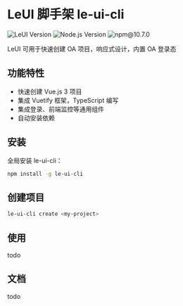# LeUI 脚手架 le-ui-cli

![LeUI Version](https://img.shields.io/badge/LeUI-v0.0.1-blue.svg?style=flat-square)
![Node.js Version](https://img.shields.io/badge/node-v18.20.3-brightgreen.svg?style=flat-square)
![npm@10.7.0](https://img.shields.io/badge/npm-v10.7.0-red)

LeUI 可用于快速创建 OA 项目，响应式设计，内置 OA 登录态

## 功能特性

- 快速创建 Vue.js 3 项目
- 集成 Vuetify 框架，TypeScript 编写
- 集成登录、前端监控等通用组件
- 自动安装依赖

## 安装

全局安装 le-ui-cli：

```sh
npm install -g le-ui-cli 
```

## 创建项目

```sh
le-ui-cli create <my-project>
```

## 使用
todo

## 文档
todo
